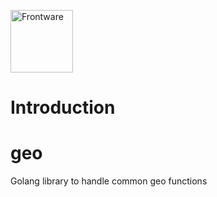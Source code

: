 [<img src="https://www.frontware.com/images/img/fw-logo.png" alt="Frontware" width="100"/>](https://frontware.com)

# Introduction

# geo
Golang library to handle common geo functions
